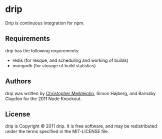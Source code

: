 # drip

Drip is continuous integration for npm.

## Requirements

drip has the following requirements:

* redis (for resque, and scheduling and working of builds)
* mongodb (for storage of build statistics)

## Authors

drip was written by [Christopher Meiklejohn](mailto:christopher.meiklejohn@gmail.com), Simon Højberg, and Barnaby Claydon for the 2011 Node Knockout.

## License

drip is Copyright © 2011 drip.  It is free software, and may be redistributed under the terms specified in the MIT-LICENSE file.
